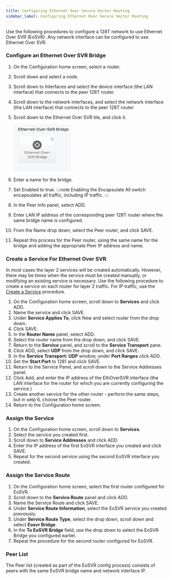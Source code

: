 ```yaml
---
title: Configuring Ethernet Over Secure Vector Routing
sidebar_label: Configuring Ethernet Over Secure Vector Routing
---
```


Use the following procedures to configure a 128T network to use Ethernet Over SVR (EoSVR). Any network interface can be configured to use Ethernet Over SVR. 

### Configure an Ethernet Over SVR Bridge

1. On the Configuration home screen, select a router.
2. Scroll down and select a node.
3. Scroll down to Interfaces and select the device interface (the LAN interface) that connects to the peer 128T router. 
4. Scroll down to the network interfaces, and select the network interface (the LAN interface) that connects to the peer 128T router.
4. Scroll down to the Ethernet Over SVR tile, and click it. 

	![Ethernet over SVR](/img/config_EthoSVR_tile.png)

5. Enter a name for the bridge. 
6. Set Enabled to true. 
	:::note
	Enabling the Encapsulate All switch encapsulates all traffic, including IP traffic. 
	:::
7. In the Peer Info panel, select ADD.
8. Enter LAN IP address of the corresponding peer 128T router where the same bridge name is configured.
9. From the Name drop down, select the Peer router, and click SAVE. 
10. Repeat this process for the Peer router, using the same name for the bridge and adding the appropriate Peer IP address and name. 

### Create a Service For Ethernet Over SVR

In most cases the layer 2 services will be created automatically. However, there may be times when the service must be created manually, or modifying an existing service is necessary. Use the following procedure to create a service on each router for layer 2 traffic. For IP traffic, use the [Create a Service](intro_basic_conductor_config.md/#create-a-service) procedure.

1. On the Configuration home screen, scroll down to **Services** and click ADD.
2. Name the service and click SAVE.
3. Under **Service Applies To**, click New and select router from the drop down. 
4. Click SAVE.
5. In the **Router Name** panel, select ADD.
6. Select the router name from the drop down, and click SAVE.
7. Return to the **Service** panel, and scroll to the **Service Transport** pane.
8. Click ADD, select **UDP** from the drop down, and click SAVE. 
9. In the **Service Transport: UDP** window, under **Port Ranges** click ADD.
10. Set the **Start Port** to 1281 and click SAVE.
11. Return to the Service Panel, and scroll down to the Service Addresses panel. 
12. Click Add, and enter the IP address of the EthOverSVR interface (the LAN interface for the router for which you are currently configuring the service.)
13. Create another service for the other router - perform the same steps, but in setp 6, choose the Peer router.
14. Return to the Configuration home screen.

### Assign the Service

1. On the Configuration home screen, scroll down to **Services**. 
2. Select the service you created first.
3. Scroll down to **Service Addresses** and click ADD.
4. Enter the IP address of the first EoSVR interface you created and click SAVE.
5. Repeat for the second service using the second EoSVR interface you created. 

### Assign the Service Route

1. On the Configuration home screen, select the first router configured for EoSVR.
2. Scroll down to the **Service Route** panel and click ADD.
3. Name the Service Route and click SAVE.
4. Under **Service Route Information**, select the EoSVR service you created prevoiusly.
5. Under **Service Route Type**, select the drop down, scroll down and select **Eosvr Bridge**. 
6. In the **To EoSVR Bridge** field, use the drop down to select the EoSVR Bridge you configured earlier. 
7. Repeat the procedure for the second router configured for EoSVR. 


### Peer List

The Peer list (created as part of the EoSVR config process) consists of peers with the same EoSVR bridge name and network interface IP.  
